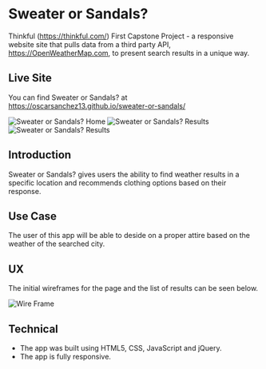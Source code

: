 # Sweater or Sandals?
Thinkful (https://thinkful.com/) First Capstone Project - a responsive website site that pulls data from a third party API, https://OpenWeatherMap.com, to present search results in a unique way.

## Live Site
You can find Sweater or Sandals? at https://oscarsanchez13.github.io/sweater-or-sandals/

![Sweater or Sandals? Home](https://github.com/oscarsanchez13/sweater-or-sandals/blob/master/screenshots/mainscreen.PNG)
![Sweater or Sandals? Results](https://github.com/oscarsanchez13/sweater-or-sandals/blob/master/screenshots/results1.PNG)
![Sweater or Sandals? Results](https://github.com/oscarsanchez13/sweater-or-sandals/blob/master/screenshots/results2.PNG)


## Introduction
Sweater or Sandals? gives users the ability to find weather results in a specific location and recommends clothing options based on their response.

## Use Case
The user of this app will be able to deside on a proper attire based on the weather of the searched city.

## UX
The initial wireframes for the page and the list of results can be seen below.

![Wire Frame](https://github.com/oscarsanchez13/sweater-or-sandals/blob/master/screenshots/UX.jpg)

## Technical
* The app was built using HTML5, CSS, JavaScript and jQuery.
* The app is fully responsive.

